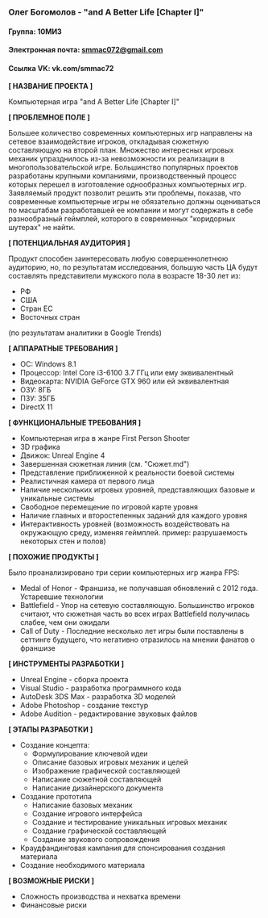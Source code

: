 ### Олег Богомолов - "and A Better Life \[Chapter I\]" ###
#### Группа: 10МИ3 ####
#### Электронная почта: smmac072@gmail.com ####
#### Ссылка VK: vk.com/smmac72 ####


**\[ НАЗВАНИЕ ПРОЕКТА ]**

Компьютерная игра "and A Better Life \[Chapter I]"


**\[ ПРОБЛЕМНОЕ ПОЛЕ ]**

Большее количество современных компьютерных игр направлены на сетевое взаимодействие игроков, откладывая сюжетную составляющую на второй план. Множество интересных игровых механик упразднилось из-за невозможности их реализации в многопользовательской игре. Большинство популярных проектов разработаны крупными компаниями, производственный процесс которых перешел в изготовление однообразных компьютерных игр. Заявляемый продукт позволит решить эти проблемы, показав, что современные компьютерные игры не обязательно должны оцениваться по масштабам разработавшей ее компании и могут содержать в себе разнообразный геймплей, которого в современных "коридорных шутерах" не найти.


**\[ ПОТЕНЦИАЛЬНАЯ АУДИТОРИЯ ]**

Продукт способен заинтересовать любую совершеннолетнюю аудиторию, но, по результатам исследования, большую часть ЦА будут составлять представители мужского пола в возрасте 18-30 лет из:
* РФ
* США
* Стран ЕС
* Восточных стран

(по результатам аналитики в Google Trends)


**\[ АППАРАТНЫЕ ТРЕБОВАНИЯ ]**

* ОС: Windows 8.1
* Процессор: Intel Core i3-6100 3.7 ГГц или ему эквивалентный
* Видеокарта: NVIDIA GeForce GTX 960 или ей эквивалентная
* ОЗУ: 8ГБ
* ПЗУ: 35ГБ
* DirectX 11


**\[ ФУНКЦИОНАЛЬНЫЕ ТРЕБОВАНИЯ ]**

* Компьютерная игра в жанре First Person Shooter
* 3D графика
* Движок: Unreal Engine 4
* Завершенная сюжетная линия (см. "Сюжет.md")
* Представление приближенной к реальности боевой системы
* Реалистичная камера от первого лица
* Наличие нескольких игровых уровней, представляющих базовые и уникальные системы
* Свободное перемещение по игровой карте уровня
* Наличие главных и второстепенных заданий для каждого уровня
* Интерактивность уровней (возможность воздействовать на окружающую среду, изменяя геймплей. пример: разрушаемость некоторых стен и полов)


**\[ ПОХОЖИЕ ПРОДУКТЫ ]**

Было проанализировано три серии компьютерных игр жанра FPS:
* Medal of Honor - Франшиза, не получавшая обновлений с 2012 года. Устаревшие технологии
* Battlefield - Упор на сетевую составляющую. Большинство игроков считают, что сюжетная часть во всех играх Battlefield получилась слабее, чем они ожидали
* Call of Duty - Последние несколько лет игры были поставлены в сеттинге будущего, что негативно отразилось на мнении фанатов о франшизе


**\[ ИНСТРУМЕНТЫ РАЗРАБОТКИ ]**

* Unreal Engine - сборка проекта
* Visual Studio - разработка программного кода
* AutoDesk 3DS Max - разработка 3D моделей
* Adobe Photoshop - создание текстур
* Adobe Audition - редактирование звуковых файлов


**\[ ЭТАПЫ РАЗРАБОТКИ ]**

* Создание концепта:
  * Формулирование ключевой идеи
  * Описание базовых игровых механик и целей
  * Изображение графической составляющей
  * Написание сюжетной составляющей
  * Написание дизайнерского документа
* Создание прототипа
  * Написание базовых механик
  * Создание игрового интерфейса
  * Создание и тестирование уникальных игровых механик
  * Создание графической составляющей
  * Создание звукового сопровождения
* Краудфандинговая кампания для спонсирования создания материала
* Создание необходимого материала


**\[ ВОЗМОЖНЫЕ РИСКИ ]**

* Сложность производства и нехватка времени
* Финансовые риски
